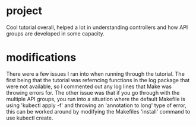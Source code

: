 # project

Cool tutorial overall, helped a lot in understanding controllers and how API groups are developed in some capacity. 


# modifications

There were a few issues I ran into when running through the tutorial. The first being that the tutorial was referncing functions in the log package that were not available, so I commented out any log lines that Make was throwing errors for. The other issue was that if you go through with the multiple API groups, you run into a situation where the default Makefile is using 'kubectl apply -f' and throwing an 'annotation to long' type of error, this can be worked around by modifying the Makefiles 'install' command to use kubectl create. 

